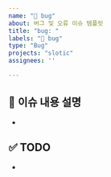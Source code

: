 ```yaml
---
name: "🐛 bug"
about: 버그 및 오류 이슈 템플릿
title: "bug: "
labels: "🐛 bug"
type: "Bug"
projects: "slotic"
assignees: ''

---
```


## 📌 이슈 내용 설명
-

## ✅ TODO
-
